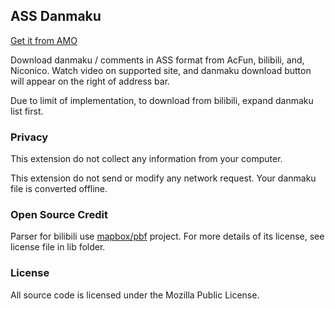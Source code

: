 ## ASS Danmaku

[Get it from AMO](https://addons.mozilla.org/en-US/firefox/addon/ass-danmaku/)

Download danmaku / comments in ASS format from AcFun, bilibili, and, Niconico. Watch video on supported site, and danmaku download button will appear on the right of address bar.

Due to limit of implementation, to download from bilibili, expand danmaku list first.

### Privacy

This extension do not collect any information from your computer.

This extension do not send or modify any network request. Your danmaku file is converted offline.

### Open Source Credit

Parser for bilibili use [mapbox/pbf](https://github.com/mapbox/pbf) project. For more details of its license, see license file in lib folder.

### License

All source code is licensed under the Mozilla Public License.
